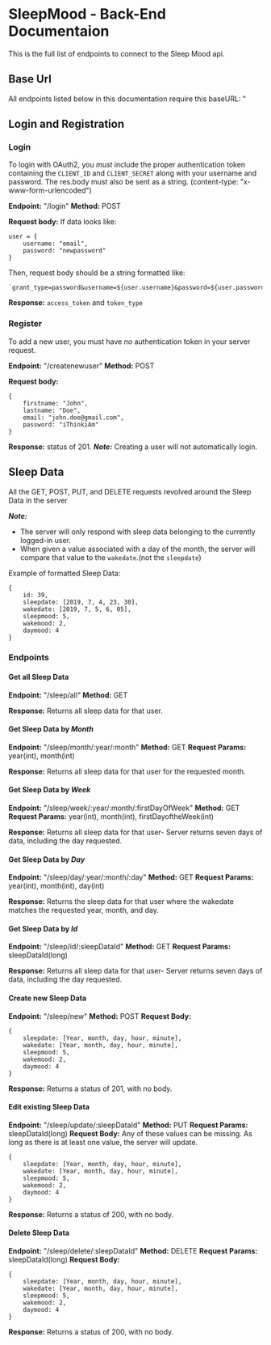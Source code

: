 # SleepMood - Back-End Documentaion

This is the full list of endpoints to connect to the Sleep Mood api.

## Base Url

All endpoints listed below in this documentation require this baseURL:
"

## Login and Registration

### Login

To login with OAuth2, you _must_ include the proper authentication token containing the `CLIENT_ID` and `CLIENT_SECRET` along with your username and password.
The res.body must also be sent as a string. (content-type: "x-www-form-urlencoded")

**Endpoint:** "/login"
**Method:** POST

**Request body:**
If data looks like:

```
user = {
    username: "email", 
    password: "newpassword"
}
```

Then, request body should be a string formatted like:
```
`grant_type=password&username=${user.username}&password=${user.password}`
```

**Response:** `access_token` and `token_type`

### Register

To add a new user, you must have _no_ authentication token in your server request.

**Endpoint:** "/createnewuser"
**Method:** POST

**Request body:**
```
{
    firstname: "John",
    lastname: "Doe",
    email: "john.doe@gmail.com",
    password: "iThinkiAm"
}
```
**Response:** status of 201.
**_Note:_** Creating a user will not automatically login.

## Sleep Data

All the GET, POST, PUT, and DELETE requests revolved around the Sleep Data in the server

**_Note:_**
* The server will only respond with sleep data belonging to the currently logged-in user.
* When given a value associated with a day of the month, the server will compare that value to the `wakedate`.(not the `sleepdate`)

Example of formatted Sleep Data:
```
{
    id: 39,
    sleepdate: [2019, 7, 4, 23, 30],
    wakedate: [2019, 7, 5, 6, 05],
    sleepmood: 5,
    wakemood: 2,
    daymood: 4
}
```

### Endpoints

#### Get all Sleep Data

**Endpoint:** "/sleep/all"
**Method:** GET

**Response:** Returns all sleep data for that user.

#### Get Sleep Data by _Month_

**Endpoint:** "/sleep/month/:year/:month"
**Method:** GET
**Request Params:** year(int), month(int)

**Response:** Returns all sleep data for that user for the requested month.

#### Get Sleep Data by _Week_

**Endpoint:** "/sleep/week/:year/:month/:firstDayOfWeek"
**Method:** GET
**Request Params:** year(int), month(int), firstDayoftheWeek(int)

**Response:** Returns all sleep data for that user- Server returns seven days of data, including the day requested.

#### Get Sleep Data by _Day_

**Endpoint:** "/sleep/day/:year/:month/:day"
**Method:** GET
**Request Params:** year(int), month(int), day(int)

**Response:** Returns the sleep data for that user where the wakedate matches the requested year, month, and day.

#### Get Sleep Data by _Id_

**Endpoint:** "/sleep/id/:sleepDataId"
**Method:** GET
**Request Params:** sleepDataId(long)

**Response:** Returns all sleep data for that user- Server returns seven days of data, including the day requested.

#### Create new Sleep Data

**Endpoint:** "/sleep/new"
**Method:** POST
**Request Body:** 
```
{
    sleepdate: [Year, month, day, hour, minute],
    wakedate: [Year, month, day, hour, minute],
    sleepmood: 5,
    wakemood: 2,
    daymood: 4
}
```

**Response:** Returns a status of 201, with no body.

#### Edit existing Sleep Data

**Endpoint:** "/sleep/update/:sleepDataId"
**Method:** PUT
**Request Params:** sleepDataId(long)
**Request Body:** Any of these values can be missing. As long as there is at least one value, the server will update.
```
{
    sleepdate: [Year, month, day, hour, minute],
    wakedate: [Year, month, day, hour, minute],
    sleepmood: 5,
    wakemood: 2,
    daymood: 4
}
```

**Response:** Returns a status of 200, with no body.

#### Delete Sleep Data

**Endpoint:** "/sleep/delete/:sleepDataId"
**Method:** DELETE
**Request Params:** sleepDataId(long)
**Request Body:** 
```
{
    sleepdate: [Year, month, day, hour, minute],
    wakedate: [Year, month, day, hour, minute],
    sleepmood: 5,
    wakemood: 2,
    daymood: 4
}
```

**Response:** Returns a status of 200, with no body.

